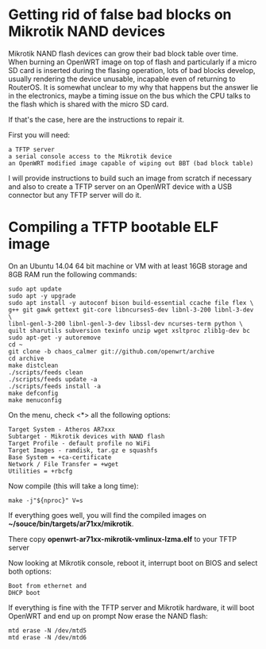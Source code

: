 # Getting rid of false bad blocks on Mikrotik NAND devices

Mikrotik NAND flash devices can grow their bad block table over time.
When burning an OpenWRT image on top of flash and particularly if a micro SD card is inserted during the flasing operation, lots of bad blocks develop, usually rendering the device unusable, incapable even of returning to RouterOS. It is somewhat unclear to my why that happens but the answer lie in the electronics, maybe a timing issue on the bus which the CPU talks to the flash which is shared with the micro SD card.

If that's the case, here are the instructions to repair it.

First you will need:
```
a TFTP server
a serial console access to the Mikrotik device
an OpenWRT modified image capable of wiping out BBT (bad block table)
```

I will provide instructions to build such an image from scratch if necessary and also to create a TFTP server on an OpenWRT device with a USB connector but any TFTP server will do it.

# Compiling a TFTP bootable ELF image
On an Ubuntu 14.04 64 bit machine or VM with at least 16GB storage and 8GB RAM run the following commands:
```
sudo apt update 
sudo apt -y upgrade
sudo apt install -y autoconf bison build-essential ccache file flex \
g++ git gawk gettext git-core libncurses5-dev libnl-3-200 libnl-3-dev \
libnl-genl-3-200 libnl-genl-3-dev libssl-dev ncurses-term python \
quilt sharutils subversion texinfo unzip wget xsltproc zlib1g-dev bc
sudo apt-get -y autoremove
cd ~
git clone -b chaos_calmer git://github.com/openwrt/archive
cd archive
make distclean
./scripts/feeds clean
./scripts/feeds update -a
./scripts/feeds install -a
make defconfig
make menuconfig
```
On the menu, check <*> all the following options:
```
Target System - Atheros AR7xxx
Subtarget - Mikrotik devices with NAND flash
Target Profile - default profile no WiFi
Target Images - ramdisk, tar.gz e squashfs
Base System = +ca-certificate
Network / File Transfer = +wget
Utilities = +rbcfg
```
Now compile (this will take a long time):
```
make -j"${nproc}" V=s
```
If everything goes well, you will find the compiled images on **~/souce/bin/targets/ar71xx/mikrotik**.

There copy **openwrt-ar71xx-mikrotik-vmlinux-lzma.elf** to your TFTP server

Now looking at Mikrotik console, reboot it, interrupt boot on BIOS and select both options:
```
Boot from ethernet and
DHCP boot
```
If everything is fine with the TFTP server and Mikrotik hardware, it will boot OpenWRT and end up on prompt
Now erase the NAND flash:
```
mtd erase -N /dev/mtd5
mtd erase -N /dev/mtd6
```
